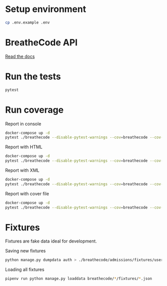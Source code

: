 # Setup environment

```bash
cp .env.example .env
```

# BreatheCode API

[Read the docs](https://documenter.getpostman.com/view/2432393/T1LPC6ef)


# Run the tests

```bash
pytest
```

# Run coverage

Report in console

```bash
docker-compose up -d
pytest ./breathecode --disable-pytest-warnings --cov=breathecode --cov-report term-missing
```

Report with HTML

```bash
docker-compose up -d
pytest ./breathecode --disable-pytest-warnings --cov=breathecode --cov-report html
```

Report with XML

```bash
docker-compose up -d
pytest ./breathecode --disable-pytest-warnings --cov=breathecode --cov-report xml
```

Report with cover file

```bash
docker-compose up -d
pytest ./breathecode --disable-pytest-warnings --cov=breathecode --cov-report annotate
```

# Fixtures

Fixtures are fake data ideal for development.

Saving new fixtures
```bash
python manage.py dumpdata auth > ./breathecode/admissions/fixtures/users.json
```

Loading all fixtures
```bash
pipenv run python manage.py loaddata breathecode/*/fixtures/*.json
```